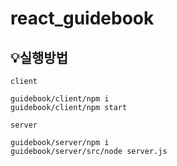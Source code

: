 # react_guidebook

## 💡실행방법

<code>client</code>

```
guidebook/client/npm i 
guidebook/client/npm start

```

<code>server</code>

```
guidebook/server/npm i
guidebook/server/src/node server.js

```